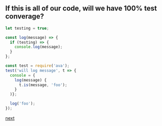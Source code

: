 ## If this is all of our code, will we have 100% test converage?

```javascript
let testing = true; 

const log(message) => {
  if (testing) => {
    console.log(message);
  }
};

const test = require('ava');
test('will log message', t => {
  console = {
    log(message) {
      t.is(message, 'foo');
    }
  )};

  log('foo');
});
```

[next](if-without-then-2.md)